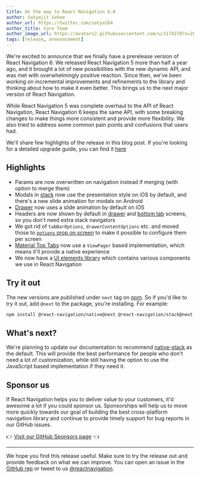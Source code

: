 ```yaml
---
title: On the way to React Navigation 6.0
author: Satyajit Sahoo
author_url: https://twitter.com/satya164
author_title: Core Team
author_image_url: https://avatars2.githubusercontent.com/u/1174278?s=200&v=4
tags: [release, announcement]
---
```


We're excited to announce that we finally have a prerelease version  of React Navigation 6. We released React Navigation 5 more than half a year ago, and it brought a lot of new possibilities with the new dynamic API, and was met with overwhelmingly positive reaction. Since then, we've been working on incremental improvements and refinements to the library and thinking about how to make it even better. This brings us to the next major version of React Navigation.

<!--truncate-->

While React Navigation 5 was complete overhaul to the API of React Navigation, React Navigation 6 keeps the same API, with some breaking changes to make things more consistent and provide more flexibility. We also tried to address some common pain points and confusions that users had.

We'll share few highlights of the release in this blog post. If you're looking for a detailed upgrade guide, you can find it [here](/docs/6.x/upgrading-from-5.x)

## Highlights

- Params are now overwritten on navigation instead if merging (with option to merge them)
- Modals in [stack](/docs/6.x/stack-navigator) now use the presentation style on iOS by default, and there's a new slide animation for modals on Android
- [Drawer](/docs/6.x/drawer-navigator) now uses a slide animation by default on iOS
- Headers are now shown by default in [drawer](/docs/6.x/drawer-navigator) and [bottom tab](/docs/6.x/bottom-tab-navigator) screens, so you don't need extra stack navigators
- We got rid of `tabBarOptions`, `drawerContentOptions` etc. and moved those to [`options` prop on screen](/docs/6.x/screen-options) to make it possible to configure them per screen
- [Material Top Tabs](/docs/6.x/material-top-tab-navigator) now use a `ViewPager` based implementation, which means it'll provide a native experience
- We now have a [UI elements library](/docs/6.x/elements) which contains various components we use in React Navigation

## Try it out

The new versions are published under `next` tag on [npm](https://npmjs.org). So if you'd like to try it out, add `@next` to the package, you're installing. For example:

```sh npm2yarn
npm install @react-navigation/native@next @react-navigation/stack@next
```

## What's next?

We're planning to update our documentation to recommend [native-stack](/docs/6.x/native-stack-navigator) as the default. This will provide the best performance for people who don't need a lot of customization, while still having the option to use the JavaScript based implementation if they need it.

## Sponsor us

If React Navigation helps you to deliver value to your customers, it'd awesome a lot if you could sponsor us. Sponsorships will help us to move more quickly towards our goal of building the best cross-platform navigation library and continue to provide timely support for bug reports in our GitHub issues.

👉 [Visit our GitHub Sponsors page](https://github.com/sponsors/react-navigation) 👈

---

We hope you find this release useful. Make sure to try the release out and provide feedback on what we can improve. You can open an issue in the [GitHub rep](https://github.com/react-navigation/react-navigation) or tweet to us [@reactnavigation](https://twitter.com/reactnavigation).
